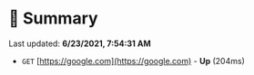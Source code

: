 # 📖 Summary
Last updated: **6/23/2021, 7:54:31 AM**

- `GET` [https://google.com](https://google.com) - **Up** (204ms)
